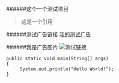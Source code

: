 ######这个一个测试项目
>这是一个引用

######测试广告链接
[我的测试广告](http://www.xxx.com)


######我是广告图片
![测试链接](http://www.xxx.com/xxx/xxx.png)

	public static void main(String[] args)
	{
	     System.out.println("Hello World!");
	}
